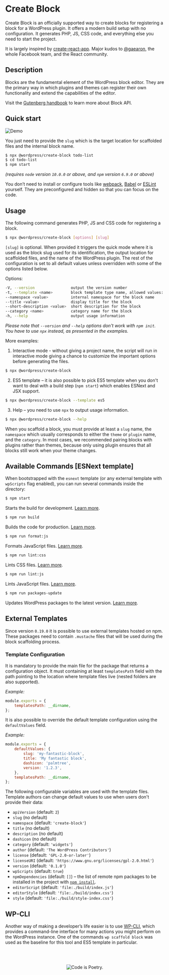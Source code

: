 # Create Block

Create Block is an officially supported way to create blocks for registering a block for a WordPress plugin. It offers a modern build setup with no configuration. It generates PHP, JS, CSS code, and everything else you need to start the project.

It is largely inspired by [create-react-app](https://create-react-app.dev/docs/getting-started). Major kudos to [@gaearon](https://github.com/gaearon), the whole Facebook team, and the React community.

## Description

Blocks are the fundamental element of the WordPress block editor. They are the primary way in which plugins and themes can register their own functionality and extend the capabilities of the editor.

Visit the [Gutenberg handbook](https://developer.wordpress.org/block-editor/developers/block-api/block-registration/) to learn more about Block API.

## Quick start

![Demo](https://make.wordpress.org/core/files/2020/02/74508276-f0648280-4efe-11ea-9cc0-a607b43d1bcf.gif)

You just need to provide the `slug` which is the target location for scaffolded files and the internal block name.

```bash
$ npx @wordpress/create-block todo-list
$ cd todo-list
$ npm start
```

_(requires `node` version `10.0.0` or above, and `npm` version `6.9.0` or above)_

You don’t need to install or configure tools like [webpack](https://webpack.js.org), [Babel](https://babeljs.io) or [ESLint](https://eslint.org) yourself. They are preconfigured and hidden so that you can focus on the code.

## Usage

The following command generates PHP, JS and CSS code for registering a block.

```bash
$ npx @wordpress/create-block [options] [slug]
```

`[slug]` is optional. When provided it triggers the quick mode where it is used as the block slug used for its identification, the output location for scaffolded files, and the name of the WordPress plugin. The rest of the configuration is set to all default values unless overridden with some of the options listed below.

Options:

```bash
-V, --version                output the version number
-t, --template <name>        block template type name, allowed values: "es5", "esnext", or the name of an external npm package (default: "esnext")
--namespace <value>          internal namespace for the block name
--title <value>              display title for the block
--short-description <value>  short description for the block
--category <name>            category name for the block
-h, --help                   output usage information
```

_Please note that `--version` and `--help` options don't work with `npm init`. You have to use `npx` instead, as presented in the examples._

More examples:

1. Interactive mode - without giving a project name, the script will run in interactive mode giving a chance to customize the important options before generating the files.

```bash
$ npx @wordpress/create-block
```

2. ES5 template – it is also possible to pick ES5 template when you don't want to deal with a build step (`npm start`) which enables ESNext and JSX support.

```bash
$ npx @wordpress/create-block --template es5
```

3. Help – you need to use `npx` to output usage information.

```bash
$ npx @wordpress/create-block --help
```

When you scaffold a block, you must provide at least a `slug` name, the `namespace` which usually corresponds to either the `theme` or `plugin` name, and the `category`. In most cases, we recommended pairing blocks with plugins rather than themes, because only using plugin ensures that all blocks still work when your theme changes.

## Available Commands [ESNext template]

When bootstrapped with the `esnext` template (or any external template with `wpScripts` flag enabled), you can run several commands inside the directory:

```bash
$ npm start
```

Starts the build for development. [Learn more](/packages/scripts#start).

```bash
$ npm run build
```

Builds the code for production. [Learn more](/packages/scripts#build).

```bash
$ npm run format:js
```

Formats JavaScript files. [Learn more](/packages/scripts#format-js).

```bash
$ npm run lint:css
```

Lints CSS files. [Learn more](/packages/scripts#lint-style).

```bash
$ npm run lint:js
```

Lints JavaScript files. [Learn more](/packages/scripts#lint-js).

```bash
$ npm run packages-update
```

Updates WordPress packages to the latest version. [Learn more](/packages/scripts#packages-update).

## External Templates

Since version `0.19.0` it is possible to use external templates hosted on npm. These packages need to contain `.mustache` files that will be used during the block scaffolding process.

### Template Configuration

It is mandatory to provide the main file for the package that returns a configuration object. It must containing at least `templatesPath` field with the path pointing to the location where template files live (nested folders are also supported).

_Example:_

```js
module.exports = {
	templatesPath: __dirname,
};
```

It is also possible to override the default template configuration using the `defaultValues` field.

_Example:_

```js
module.exports = {
	defaultValues: {
		slug: 'my-fantastic-block',
		title: 'My fantastic block',
		dashicon: 'palmtree',
		version: '1.2.3',
	},
	templatesPath: __dirname,
};
```

The following configurable variables are used with the template files. Template authors can change default values to use when users don't provide their data:

-   `apiVersion` (default: `2`)
-   `slug` (no default)
-   `namespace` (default: `'create-block'`)
-   `title` (no default)
-   `description` (no default)
-   `dashicon` (no default)
-   `category` (default: `'widgets'`)
-   `author` (default: `'The WordPress Contributors'`)
-   `license` (default: `'GPL-2.0-or-later'`)
-   `licenseURI` (default: `'https://www.gnu.org/licenses/gpl-2.0.html'`)
-   `version` (default: `'0.1.0'`)
-   `wpScripts` (default: `true`)
-   `npmDependencies` (default: `[]`) – the list of remote npm packages to be installed in the project with [`npm install`](https://docs.npmjs.com/cli/v6/commands/npm-install).
-   `editorScript` (default: `'file:./build/index.js'`)
-   `editorStyle` (default: `'file:./build/index.css'`)
-   `style` (default: `'file:./build/style-index.css'`)

## WP-CLI

Another way of making a developer’s life easier is to use [WP-CLI](https://wp-cli.org), which provides a command-line interface for many actions you might perform on the WordPress instance. One of the commands `wp scaffold block` was used as the baseline for this tool and ES5 template in particular.

<br/><br/><p align="center"><img src="https://s.w.org/style/images/codeispoetry.png?1" alt="Code is Poetry." /></p>
